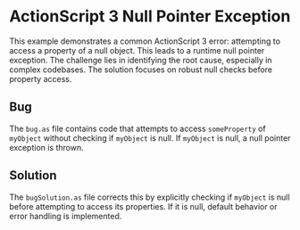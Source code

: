 # ActionScript 3 Null Pointer Exception
This example demonstrates a common ActionScript 3 error: attempting to access a property of a null object.  This leads to a runtime null pointer exception. The challenge lies in identifying the root cause, especially in complex codebases.  The solution focuses on robust null checks before property access.

## Bug
The `bug.as` file contains code that attempts to access `someProperty` of `myObject` without checking if `myObject` is null. If `myObject` is null, a null pointer exception is thrown.

## Solution
The `bugSolution.as` file corrects this by explicitly checking if `myObject` is null before attempting to access its properties. If it is null, default behavior or error handling is implemented.